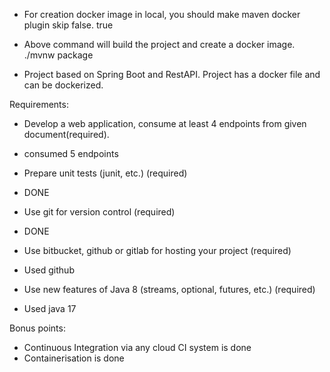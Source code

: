 * For creation docker image in local, you should make maven docker plugin skip false.
    <skip>true</skip>


* Above command will build the project and create a docker image.
    ./mvnw package

* Project based on Spring Boot and RestAPI. Project has a docker file and can be dockerized.


Requirements:
* Develop a web application, consume at least 4 endpoints from given document(required).
* consumed 5 endpoints

* Prepare unit tests (junit, etc.) (required)
* DONE

* Use git for version control (required)
* DONE

* Use bitbucket, github or gitlab for hosting your project (required)
* Used github

* Use new features of Java 8 (streams, optional, futures, etc.) (required)
* Used java 17



Bonus points:
* Continuous Integration via any cloud CI system is done
* Containerisation is done

